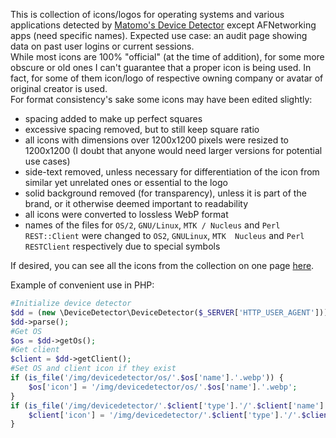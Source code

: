 This is collection of icons/logos for operating systems and various applications detected by [Matomo's Device Detector](https://github.com/matomo-org/device-detector) except AFNetworking apps (need specific names). Expected use case: an audit page showing data on past user logins or current sessions.  
While most icons are 100% "official" (at the time of addition), for some more obscure or old ones I can't guarantee that a proper icon is being used. In fact, for some of them icon/logo of respective owning company or avatar of original creator is used.  
For format consistency's sake some icons may have been edited slightly:
- spacing added to make up perfect squares
- excessive spacing removed, but to still keep square ratio
- all icons with dimensions over 1200x1200 pixels were resized to 1200x1200 (I doubt that anyone would need larger versions for potential use cases)
- side-text removed, unless necessary for differentiation of the icon from similar yet unrelated ones or essential to the logo
- solid background removed (for transparency), unless it is part of the brand, or it otherwise deemed important to readability
- all icons were converted to lossless WebP format
- names of the files for `OS/2`, `GNU/Linux`, `MTK / Nucleus` and `Perl REST::Client` were changed to `OS2`, `GNULinux`, `MTK  Nucleus` and `Perl RESTClient` respectively due to special symbols

If desired, you can see all the icons from the collection on one page [here](https://www.simbiat.ru/staticpages/devicedetector/).

Example of convenient use in PHP:
```php
#Initialize device detector
$dd = (new \DeviceDetector\DeviceDetector($_SERVER['HTTP_USER_AGENT']));
$dd->parse();
#Get OS
$os = $dd->getOs();
#Get client
$client = $dd->getClient();
#Set OS and client icon if they exist
if (is_file('/img/devicedetector/os/'.$os['name'].'.webp')) {
    $os['icon'] = '/img/devicedetector/os/'.$os['name'].'.webp';
}
if (is_file('/img/devicedetector/'.$client['type'].'/'.$client['name'].'.webp')) {
    $client['icon'] = '/img/devicedetector/'.$client['type'].'/'.$client['name'].'.webp';
}
```
